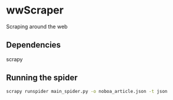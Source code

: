 # wwScraper

Scraping around the web

## Dependencies

scrapy

## Running the spider 

```bash
scrapy runspider main_spider.py -o noboa_article.json -t json
```

